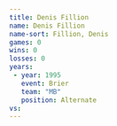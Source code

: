 ```yaml
---
title: Denis Fillion
name: Denis Fillion
name-sort: Fillion, Denis
games: 0
wins: 0
losses: 0
years:
 - year: 1995
   event: Brier
   team: "MB"
   position: Alternate
vs:
---
```

